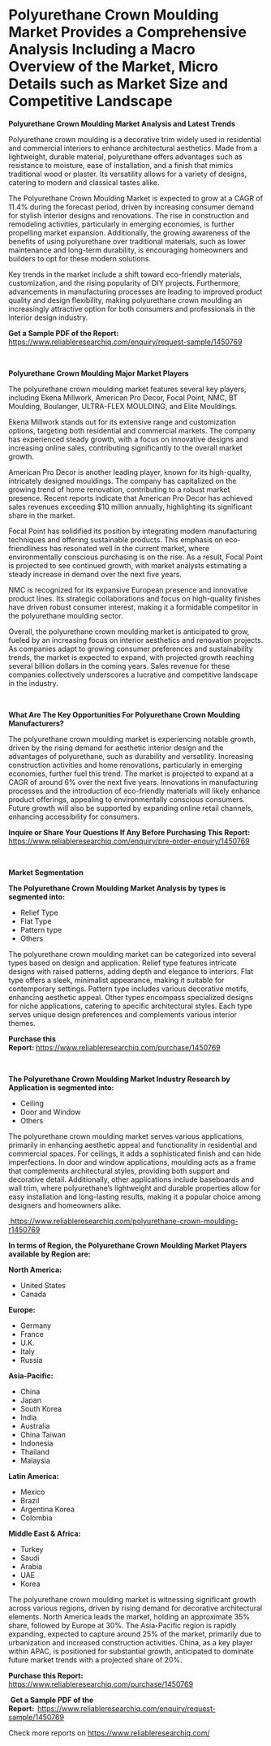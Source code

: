 <p><h1>Polyurethane Crown Moulding Market Provides a Comprehensive Analysis Including a Macro Overview of the Market, Micro Details such as Market Size and Competitive Landscape</h1></p><p><strong>Polyurethane Crown Moulding Market Analysis and Latest Trends</strong></p>
<p><p>Polyurethane crown moulding is a decorative trim widely used in residential and commercial interiors to enhance architectural aesthetics. Made from a lightweight, durable material, polyurethane offers advantages such as resistance to moisture, ease of installation, and a finish that mimics traditional wood or plaster. Its versatility allows for a variety of designs, catering to modern and classical tastes alike.</p><p>The Polyurethane Crown Moulding Market is expected to grow at a CAGR of 11.4% during the forecast period, driven by increasing consumer demand for stylish interior designs and renovations. The rise in construction and remodeling activities, particularly in emerging economies, is further propelling market expansion. Additionally, the growing awareness of the benefits of using polyurethane over traditional materials, such as lower maintenance and long-term durability, is encouraging homeowners and builders to opt for these modern solutions. </p><p>Key trends in the market include a shift toward eco-friendly materials, customization, and the rising popularity of DIY projects. Furthermore, advancements in manufacturing processes are leading to improved product quality and design flexibility, making polyurethane crown moulding an increasingly attractive option for both consumers and professionals in the interior design industry.</p></p>
<p><strong>Get a Sample PDF of the Report:&nbsp;</strong> <a href="https://www.reliableresearchiq.com/enquiry/request-sample/1450769?utm_campaign=2209&utm_medium=2&utm_source=Github&utm_content=ia&utm_term=30012025&utm_id=polyurethane-crown-moulding">https://www.reliableresearchiq.com/enquiry/request-sample/1450769</a></p>
<p>&nbsp;</p>
<p><strong>Polyurethane Crown Moulding Major Market Players</strong></p>
<p><p>The polyurethane crown moulding market features several key players, including Ekena Millwork, American Pro Decor, Focal Point, NMC, BT Moulding, Boulanger, ULTRA-FLEX MOULDING, and Elite Mouldings. </p><p>Ekena Millwork stands out for its extensive range and customization options, targeting both residential and commercial markets. The company has experienced steady growth, with a focus on innovative designs and increasing online sales, contributing significantly to the overall market growth.</p><p>American Pro Decor is another leading player, known for its high-quality, intricately designed mouldings. The company has capitalized on the growing trend of home renovation, contributing to a robust market presence. Recent reports indicate that American Pro Decor has achieved sales revenues exceeding $10 million annually, highlighting its significant share in the market.</p><p>Focal Point has solidified its position by integrating modern manufacturing techniques and offering sustainable products. This emphasis on eco-friendliness has resonated well in the current market, where environmentally conscious purchasing is on the rise. As a result, Focal Point is projected to see continued growth, with market analysts estimating a steady increase in demand over the next five years.</p><p>NMC is recognized for its expansive European presence and innovative product lines. Its strategic collaborations and focus on high-quality finishes have driven robust consumer interest, making it a formidable competitor in the polyurethane moulding sector.</p><p>Overall, the polyurethane crown moulding market is anticipated to grow, fueled by an increasing focus on interior aesthetics and renovation projects. As companies adapt to growing consumer preferences and sustainability trends, the market is expected to expand, with projected growth reaching several billion dollars in the coming years. Sales revenue for these companies collectively underscores a lucrative and competitive landscape in the industry.</p></p>
<p>&nbsp;</p>
<p><strong>What Are The Key Opportunities For Polyurethane Crown Moulding Manufacturers?</strong></p>
<p><p>The polyurethane crown moulding market is experiencing notable growth, driven by the rising demand for aesthetic interior design and the advantages of polyurethane, such as durability and versatility. Increasing construction activities and home renovations, particularly in emerging economies, further fuel this trend. The market is projected to expand at a CAGR of around 6% over the next five years. Innovations in manufacturing processes and the introduction of eco-friendly materials will likely enhance product offerings, appealing to environmentally conscious consumers. Future growth will also be supported by expanding online retail channels, enhancing accessibility for consumers.</p></p>
<p><strong>Inquire or Share Your Questions If Any Before Purchasing This Report:</strong> <a href="https://www.reliableresearchiq.com/enquiry/pre-order-enquiry/1450769?utm_campaign=2209&utm_medium=2&utm_source=Github&utm_content=ia&utm_term=30012025&utm_id=polyurethane-crown-moulding">https://www.reliableresearchiq.com/enquiry/pre-order-enquiry/1450769</a></p>
<p>&nbsp;</p>
<p><strong>Market Segmentation</strong></p>
<p><strong>The Polyurethane Crown Moulding Market Analysis by types is segmented into:</strong></p>
<p><ul><li>Relief Type</li><li>Flat Type</li><li>Pattern type</li><li>Others</li></ul></p>
<p><p>The polyurethane crown moulding market can be categorized into several types based on design and application. Relief type features intricate designs with raised patterns, adding depth and elegance to interiors. Flat type offers a sleek, minimalist appearance, making it suitable for contemporary settings. Pattern type includes various decorative motifs, enhancing aesthetic appeal. Other types encompass specialized designs for niche applications, catering to specific architectural styles. Each type serves unique design preferences and complements various interior themes.</p></p>
<p><strong>Purchase this Report:&nbsp;</strong><a href="https://www.reliableresearchiq.com/purchase/1450769?utm_campaign=2209&utm_medium=2&utm_source=Github&utm_content=ia&utm_term=30012025&utm_id=polyurethane-crown-moulding">https://www.reliableresearchiq.com/purchase/1450769</a></p>
<p>&nbsp;</p>
<p><strong>The Polyurethane Crown Moulding Market Industry Research by Application is segmented into:</strong></p>
<p><ul><li>Ceiling</li><li>Door and Window</li><li>Others</li></ul></p>
<p><p>The polyurethane crown moulding market serves various applications, primarily in enhancing aesthetic appeal and functionality in residential and commercial spaces. For ceilings, it adds a sophisticated finish and can hide imperfections. In door and window applications, moulding acts as a frame that complements architectural styles, providing both support and decorative detail. Additionally, other applications include baseboards and wall trim, where polyurethane’s lightweight and durable properties allow for easy installation and long-lasting results, making it a popular choice among designers and homeowners alike.</p></p>
<p><a href="https://www.reliableresearchiq.com/polyurethane-crown-moulding-r1450769?utm_campaign=2209&utm_medium=2&utm_source=Github&utm_content=ia&utm_term=30012025&utm_id=polyurethane-crown-moulding">&nbsp;https://www.reliableresearchiq.com/polyurethane-crown-moulding-r1450769</a></p>
<p><strong>In terms of Region, the Polyurethane Crown Moulding Market Players available by Region are:</strong></p>
<p>
    <p> <strong> North America: </strong>
        <ul>
            <li>United States</li>
            <li>Canada</li>
        </ul>
        </p> 
    <p> <strong> Europe: </strong>
        <ul>
            <li>Germany</li>
            <li>France</li>
            <li>U.K.</li>
            <li>Italy</li>
            <li>Russia</li>
        </ul>
        </p> 
    <p> <strong> Asia-Pacific: </strong>
        <ul>
            <li>China</li>
            <li>Japan</li>
            <li>South Korea</li>
            <li>India</li>
            <li>Australia</li>
            <li>China Taiwan</li>
            <li>Indonesia</li>
            <li>Thailand</li>
            <li>Malaysia</li>
        </ul>
        </p> 
    <p> <strong> Latin America: </strong>
        <ul>
            <li>Mexico</li>
            <li>Brazil</li>
            <li>Argentina Korea</li>
            <li>Colombia</li>
        </ul>
        </p> 
    <p> <strong> Middle East & Africa: </strong>
        <ul>
            <li>Turkey</li>
            <li>Saudi</li>
            <li>Arabia</li>
            <li>UAE</li>
            <li>Korea</li>
        </ul>
    </p>
    </p>
<p><p>The polyurethane crown moulding market is witnessing significant growth across various regions, driven by rising demand for decorative architectural elements. North America leads the market, holding an approximate 35% share, followed by Europe at 30%. The Asia-Pacific region is rapidly expanding, expected to capture around 25% of the market, primarily due to urbanization and increased construction activities. China, as a key player within APAC, is positioned for substantial growth, anticipated to dominate future market trends with a projected share of 20%.</p></p>
<p><strong>Purchase this Report: </strong><a href="https://www.reliableresearchiq.com/purchase/1450769?utm_campaign=2209&utm_medium=2&utm_source=Github&utm_content=ia&utm_term=30012025&utm_id=polyurethane-crown-moulding">https://www.reliableresearchiq.com/purchase/1450769</a></p>
<p>&nbsp;<strong>Get a Sample PDF of the Report:&nbsp;&nbsp;</strong><a href="https://www.reliableresearchiq.com/enquiry/request-sample/1450769?utm_campaign=2209&utm_medium=2&utm_source=Github&utm_content=ia&utm_term=30012025&utm_id=polyurethane-crown-moulding">https://www.reliableresearchiq.com/enquiry/request-sample/1450769</a></p>
<p><strong></strong></p>
<p>Check more reports on <a href="https://www.reliableresearchiq.com/?utm_campaign=2209&utm_medium=2&utm_source=Github&utm_content=ia&utm_term=30012025&utm_id=polyurethane-crown-moulding">https://www.reliableresearchiq.com/</a></p>